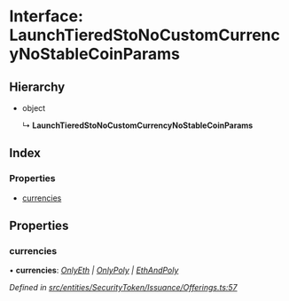 # Interface: LaunchTieredStoNoCustomCurrencyNoStableCoinParams

## Hierarchy

* object

  ↳ **LaunchTieredStoNoCustomCurrencyNoStableCoinParams**

## Index

### Properties

* [currencies](_entities_securitytoken_issuance_offerings_.launchtieredstonocustomcurrencynostablecoinparams.md#currencies)

## Properties

###  currencies

• **currencies**: *[OnlyEth](../modules/_entities_securitytoken_issuance_offerings_.md#onlyeth) | [OnlyPoly](../modules/_entities_securitytoken_issuance_offerings_.md#onlypoly) | [EthAndPoly](../modules/_entities_securitytoken_issuance_offerings_.md#ethandpoly)*

*Defined in [src/entities/SecurityToken/Issuance/Offerings.ts:57](https://github.com/PolymathNetwork/polymath-sdk/blob/550676f/src/entities/SecurityToken/Issuance/Offerings.ts#L57)*

